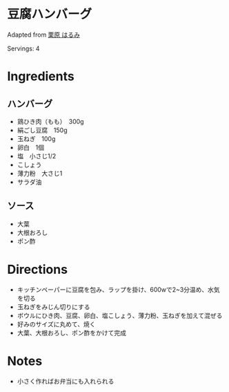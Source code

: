 
# 豆腐ハンバーグ

Adapted from [栗原 はるみ](https://www.yutori.co.jp/shop/rp/rp201110/)

Servings: 4

# Ingredients
## ハンバーグ
- 鶏ひき肉（もも）　300g
- 絹ごし豆腐　150g
- 玉ねぎ　100g
- 卵白　1個
- 塩　小さじ1/2
- こしょう
- 薄力粉　大さじ1
- サラダ油
## ソース
- 大葉
- 大根おろし
- ポン酢
# Directions
- キッチンペーパーに豆腐を包み、ラップを掛け、600wで2~3分温め、水気を切る
- 玉ねぎをみじん切りにする
- ボウルにひき肉、豆腐、卵白、塩こしょう、薄力粉、玉ねぎを加えて混ぜる
- 好みのサイズに丸めて、焼く
- 大葉、大根おろし、ポン酢をかけて完成
# Notes
- 小さく作ればお弁当にも入れられる

